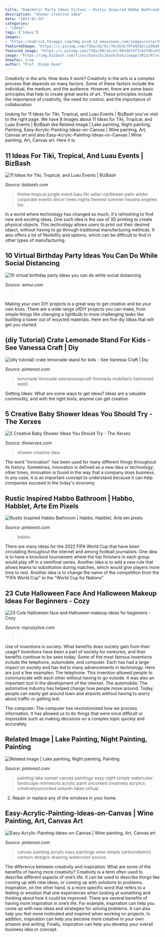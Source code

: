 ```yaml
---
title: "Dadchelor Party Ideas Virtual ~ Rustic Inspired Habbo Bathroom"
description: "Shower creative idea"
date: "2023-01-24"
categories:
- "ideas"
tags: ["ideas"]
images:
- "https://kubrick.htvapps.com/hmg-prod.s3.amazonaws.com/images/colorful-birthday-cupcake-royalty-free-image-1584728286.jpg?crop=1xw:0.84375xh;center,top&amp;resize=1200:*"
featuredImage: "https://i.pinimg.com/736x/d2/9c/79/d29c79f49292c12d9ddfbc6c20f1d2fd--watercolor-sunset-lake-painting.jpg"
featured_image: "https://i.pinimg.com/736x/99/1d/e7/991de74f7c63f4bcdcb462079080f69a.jpg"
image: "https://img.bizbash.com/files/base/bizbash/bzb/image/2013/07/e19016image7.png?auto=format&amp;w=1200"
ShowToc: true
author: "Prof. Diego Ryan"
---
```



Creativity in the arts: How does it work?
Creativity in the arts is a complex process that depends on many factors. Some of these factors include the individual, the medium, and the audience. However, there are some basic principles that help to create great works of art. These principles include the importance of creativity, the need for control, and the importance of collaboration.

	

		
looking for 11 Ideas for Tiki, Tropical, and Luau Events | BizBash you've visit to the right page. We have 8 Images about 11 Ideas for Tiki, Tropical, and Luau Events | BizBash like Related image | Lake painting, Night painting, Painting, Easy-Acrylic-Painting-Ideas-on-Canvas | Wine painting, Art, Canvas art and also Easy-Acrylic-Painting-Ideas-on-Canvas | Wine painting, Art, Canvas art. Here it is:
		
    
## 11 Ideas For Tiki, Tropical, And Luau Events | BizBash

<img loading=lazy src="https://img.bizbash.com/files/base/bizbash/bzb/image/2013/07/e19016image7.png?auto=format&amp;w=1200" onerror="this.onerror=null;this.src='https://tse3.mm.bing.net/th?id=OIP.lI0xG978B9Kx-glKdSvdbgHaE8&amp;pid=15.1';" alt="11 Ideas for Tiki, Tropical, and Luau Events | BizBash">

_Source: bizbash.com_

>theme tropical jungle event luau tiki safari caribbean palm winter corporate events decor trees nights themed summer havana angeles los. 

	

In a world where technology has changed so much, it's refreshing to find new and exciting ideas. One such idea is the use of 3D printing to create physical objects. This technology allows users to print out their desired object, without having to go through traditional manufacturing methods. It also offers a lot of flexibility and options, which can be difficult to find in other types of manufacturing.

    
## 10 Virtual Birthday Party Ideas You Can Do While Social Distancing

<img loading=lazy src="https://kubrick.htvapps.com/hmg-prod.s3.amazonaws.com/images/colorful-birthday-cupcake-royalty-free-image-1584728286.jpg?crop=1xw:0.84375xh;center,top&amp;resize=1200:*" onerror="this.onerror=null;this.src='https://tse3.mm.bing.net/th?id=OIP.fudXMH9FNBTdywIJ6nTzMQHaEK&amp;pid=15.1';" alt="10 virtual birthday party ideas you can do while social distancing">

_Source: wmur.com_

>. 

	

Making your own DIY projects is a great way to get creative and be your own boss. There are a wide range ofDIY projects you can make, from simple things like changing a lightbulb to more challenging tasks like building a tower out of recycled materials. Here are five diy ideas that will get you started: 

    
## (diy Tutorial) Crate Lemonade Stand For Kids - See Vanessa Craft | Diy

<img loading=lazy src="https://i.pinimg.com/736x/9a/c0/a5/9ac0a5b9081881e95c31e77a9ccc5e5c.jpg" onerror="this.onerror=null;this.src='https://tse4.mm.bing.net/th?id=OIP._ZMDiLm5Vmt5ixssLg5mfgAAAA&amp;pid=15.1';" alt="(diy tutorial) crate lemonade stand for kids - See Vanessa Craft | Diy">

_Source: pinterest.com_

>lemonade limonade seevanessacraft limonada mobiliario fashioned web1. 

	

Getting Ideas: What are some ways to get ideas?
Ideas are a valuable commodity, and with the right tools, anyone can get creative.

    
## 5 Creative Baby Shower Ideas You Should Try - The Xerxes

<img loading=lazy src="http://www.thexerxes.com/wp-content/uploads/2019/01/baby-shower-idea.jpg" onerror="this.onerror=null;this.src='https://tse3.mm.bing.net/th?id=OIP.lQFeLT7IgX1-H3Iwm30OAwHaJ4&amp;pid=15.1';" alt="5 Creative Baby Shower Ideas You Should Try - The Xerxes">

_Source: thexerxes.com_

>shower creative idea. 

	

The word "innovation" has been used for many different things throughout its history. Sometimes, innovation is defined as a new idea or technology; other times, innovation is found in the way that a company does business. In any case, it is an important concept to understand because it can help companies succeed in the today's economy.

    
## Rustic Inspired Habbo Bathroom | Habbo, Habblet, Arte Em Pixels

<img loading=lazy src="https://i.pinimg.com/736x/99/1d/e7/991de74f7c63f4bcdcb462079080f69a.jpg" onerror="this.onerror=null;this.src='https://tse3.mm.bing.net/th?id=OIP.0LhtSozQJKNabIz4zsFbowHaHM&amp;pid=15.1';" alt="Rustic Inspired Habbo Bathroom | Habbo, Habblet, Arte em pixels">

_Source: pinterest.com_

>habbo. 

	

There are many ideas for the 2022 FIFA World Cup that have been circulating throughout the internet and among football journalists. One idea is to have a knockout tournament where the top finishers in each group would play off in a semifinal series. Another idea is to add a new rule that allows teams to substitution during matches, which would give players more time to rest. Another idea is to change the name of the competition from the "FIFA World Cup" to the "World Cup for Nations".

    
## 23 Cute Halloween Face And Halloween Makeup Ideas For Beginners - Cozy

<img loading=lazy src="https://mycozylive.com/wp-content/uploads/2020/10/2-9.jpg" onerror="this.onerror=null;this.src='https://tse4.mm.bing.net/th?id=OIP.JeoW-0W2or6ht2qIPigVNAHaKd&amp;pid=15.1';" alt="23 Cute Halloween face and Halloween makeup ideas for beginners - Cozy">

_Source: mycozylive.com_

>. 

	

Use of inventions in society: What benefits does society gain from their usage?
Inventions have been a part of society for centuries, and their benefits continue to be seen today. Some of the most famous inventions include the telephone, automobile, and computer. Each has had a large impact on society and has led to many advancements in technology. Here are just a few examples: The telephone: This invention allowed people to communicate with each other without having to go outside. It was also an important tool in the development of the internet.
The automobile: The automotive industry has helped change how people move around. Today, people can easily get around town and airports without having to worry about traffic or getting lost.

The computer: The computer has revolutionized how we process information. It has allowed us to do things that were once difficult or impossible such as making decisions on a complex topic quickly and accurately.

    
## Related Image | Lake Painting, Night Painting, Painting

<img loading=lazy src="https://i.pinimg.com/736x/d2/9c/79/d29c79f49292c12d9ddfbc6c20f1d2fd--watercolor-sunset-lake-painting.jpg" onerror="this.onerror=null;this.src='https://tse2.mm.bing.net/th?id=OIP.kYPXg8tY5UNZ5GuypYSFKwHaFw&amp;pid=15.1';" alt="Related image | Lake painting, Night painting, Painting">

_Source: pinterest.com_

>painting lake sunset canvas paintings easy night simple watercolor landscape minnesota acrylic paint uncorked creatively acrylics creativelyuncorked autumn lakes virtual. 

	

2. Repair or replace any of the windows in your home.

    
## Easy-Acrylic-Painting-Ideas-on-Canvas | Wine Painting, Art, Canvas Art

<img loading=lazy src="https://i.pinimg.com/736x/11/49/98/114998b7ddef73eed8f0359e659ea79c.jpg" onerror="this.onerror=null;this.src='https://tse1.mm.bing.net/th?id=OIP.zEHS0-eqwPueaxtaCJJoJQHaOu&amp;pid=15.1';" alt="Easy-Acrylic-Painting-Ideas-on-Canvas | Wine painting, Art, Canvas art">

_Source: pinterest.com_

>canvas painting acrylic easy paintings wine simple cartoondistrict cartoon designs drawing watercolor source. 

	

The difference between creativity and inspiration: What are some of the benefits of having more creativity?
Creativity is a term often used to describe different aspects of one’s life. It can be used to describe things like coming up with new ideas, or coming up with solutions to problems. Inspiration, on the other hand, is a more specific word that refers to a feeling or emotion that one experiences when looking at something and thinking about how it could be improved.
There are several benefits of having more inspiration in one’s life. For example, inspiration can help you come up with new ideas and strategies for solving problems. It can also help you feel more motivated and inspired when working on projects. In addition, inspiration can help you become more creative in your own artwork and writing. Finally, inspiration can help you develop your overall business idea or concept.

